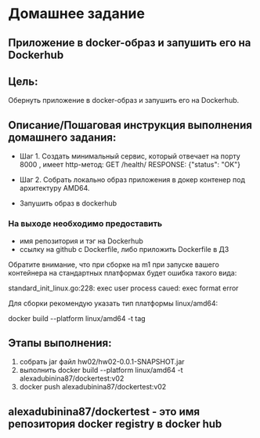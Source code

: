 # Домашнее задание
## Приложение в docker-образ и запушить его на Dockerhub

## Цель:
Обернуть приложение в docker-образ и запушить его на Dockerhub.


## Описание/Пошаговая инструкция выполнения домашнего задания:

- Шаг 1. Создать минимальный сервис, который отвечает на порту 8000 , имеет http-метод: GET /health/  RESPONSE: {"status": "OK"}

- Шаг 2. Cобрать локально образ приложения в докер контенер под архитектуру AMD64.

- Запушить образ в dockerhub


### На выходе необходимо предоставить
- имя репозитория и тэг на Dockerhub 
- ссылку на github c Dockerfile, либо приложить Dockerfile в ДЗ

Обратите внимание, что при сборке на m1 при запуске вашего контейнера на стандартных платформах будет ошибка такого вида:

standard_init_linux.go:228: exec user process caued: exec format error


Для сборки рекомендую указать тип платформы linux/amd64:

docker build --platform linux/amd64 -t tag

## Этапы выполнения:
1) собрать jar файл hw02/hw02-0.0.1-SNAPSHOT.jar
2) выполнить docker build --platform linux/amd64 -t alexadubinina87/dockertest:v02
3) docker push alexadubinina87/dockertest:v02 

## alexadubinina87/dockertest - это имя репозитория docker registry в docker hub
